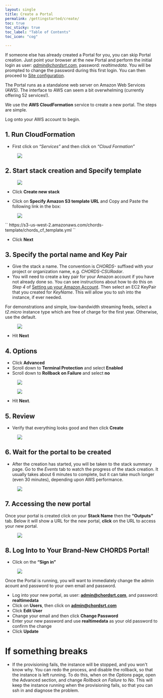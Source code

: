 ```yaml
---
layout: single
title: Create a Portal
permalink: /gettingstarted/create/
toc: true
toc_sticky: true
toc_label: "Table of Contents"
toc_icon: "cog"

---
```


If someone else has already created a Portal for you, you can skip Portal creation. Just point
your browser at the new Portal and perform the initial login as user: <em>admin@chordsrt.com</em>, 
password: <em>realtimedata</em>. You will be prompted to change the password during this first login.
You can then proceed to [Site configuration]({{site.baseurl}}/admin).

The Portal runs as a standalone web server on Amazon Web Services (AWS). 
The interface to AWS can seem a bit overwhelming (currently offering 52
services!).

We use the **AWS CloudFormation** service to create a new portal. The steps are
simple.

<!--Gallery of picture instructions. This can be moved anywhere.-->
<!-- {% include gallery %} -->


Log onto your AWS account to begin.

## 1. Run CloudFormation

* First click on <em>“Services”</em> and then click on <em>“Cloud Formation”</em> 
<figure>
  <a href = "{{ site.baseurl }}/assets/images/Step1.png"><img  class="img-responsive" src="{{ site.baseurl }}/assets/images/Step1.png"></a> <!--Using liquid to set path for images.-->
</figure>      

## 2. Start stack creation and Specify template 
<figure>
  <a href = "{{ site.baseurl }}/assets/images/Step2.png"><img  class="img-responsive" src="{{ site.baseurl }}/assets/images/Step2.png"></a><!--Using liquid to set path for images.-->
</figure>

* Click **Create new stack**

* Click on **Specify Amazon S3 template URL** and Copy and Paste the following link in the box:
<figure>
  <a href = "{{ site.baseurl }}/assets/images/Step3.png"><img  class="img-responsive" src="{{ site.baseurl }}/assets/images/Step3.png"></a><!--Using liquid to set path for images.-->
</figure>
``
https://s3-us-west-2.amazonaws.com/chords-template/chords_cf_template.yml
``

* Click **Next**


## 3. Specify the portal name and Key Pair

* Give the stack a name. The convention is _CHORDS-_ suffixed with your project or organization name, e.g. _CHORDS-CSURadar_.
* You will need to create a key pair for your Amazon account if you have not already done so. You can see instructions about how to do this on _Step 4_ of [Setting up your Amazon Account](http://ncar.github.io/chords/aws.html).
Then select an EC2 KeyPair that you created for *KeyName*. This will allow you to ssh into the instance, if ever needed.

For demonstrations and simple, low-bandwidth streaming feeds, select a _t2.micro_ instance type which are free of charge for the first
year. Otherwise, use the default.
<figure>  
  <a href = "{{ site.baseurl }}/assets/images/Step4.png"><img  class="img-responsive" src="{{ site.baseurl }}/assets/images/Step4.png"></a><!--Using liquid to set path for images.-->
</figure>

* Hit **Next**

## 4. Options

* Click **Advanced**
* Scroll down to **Terminal Protection** and select **Enabled**
* Scroll down to **Rollback on Failure** and select **no**
<figure>
  <a href = "{{ site.baseurl }}/assets/images/Step5.png"><img  class="img-responsive" src="{{ site.baseurl }}/assets/images/Step5.png"></a><!--Using liquid to set path for images.-->
</figure>
<figure>
  <a href = "{{ site.baseurl }}/assets/images/Step6.png"><img  class="img-responsive" src="{{ site.baseurl }}/assets/images/Step6.png"></a><!--Using liquid to set path for images.-->
</figure>

* Hit **Next**.

## 5. Review

* Verify that everything looks good and then click **Create**
<figure>
  <a href = "{{ site.baseurl }}/assets/images/Step7.png"><img  class="img-responsive" src="{{ site.baseurl }}/assets/images/Step7.png"></a><!--Using liquid to set path for images.-->
</figure>

## 6. Wait for the portal to be created
* After the creation has started, you will be taken 
to the stack summary page. Go to the *Events* tab to watch the progress 
of the stack creation. It usually takes about 6 minutes to complete, but it can take 
much longer (even 30 minutes), depending upon AWS performance.

<figure>
  <a href = "{{ site.baseurl }}/assets/images/Step8.png"><img  class="img-responsive" src="{{ site.baseurl }}/assets/images/Step8.png"></a><!--Using liquid to set path for images.-->
</figure>

## 7. Accessing the new portal

Once your portal is created click on your **Stack Name** then the **“Outputs”** tab. Below it will show a URL for the new portal, **click** on the URL to access your new portal.
<figure>
  <a href = "{{ site.baseurl }}/assets/images/Step9.png"><img  class="img-responsive" src="{{ site.baseurl }}/assets/images/Step9.png"></a><!--Using liquid to set path for images.-->
</figure>

## 8. Log Into to Your Brand-New CHORDS Portal!
* Click on the **“Sign in”** 

<figure>
  <a href = "{{ site.baseurl }}/assets/images/Step10.png"><img  class="img-responsive" src="{{ site.baseurl }}/assets/images/Step10.png"></a><!--Using liquid to set path for images.-->
</figure>

Once the Portal is running, you will want to immediately change the admin acount and password to your
own email and password.

* Log into your new portal, as user: **admin@chordsrt.com**, and password: **realtimedata**
* Click on **Users**, then click on **admin@chordsrt.com**
* Click **Edit User**
* Change your email and then click **Change Password**
* Enter your new password and use **realtimedata** as your old password to confirm the change
* Click **Update**
 
# If something breaks
* If the provisioning fails, the instance will be stopped, and you won\'t know why. You can redo the process, 
and disable the rollback, so that the instance is left running. To do this, when on the *Options* page, 
open the Advanced section, and change _Rollback on Failure_ to *No*. This will
keep the instance running when the provisioning fails, so that you can ssh in and diagnose the problem.

